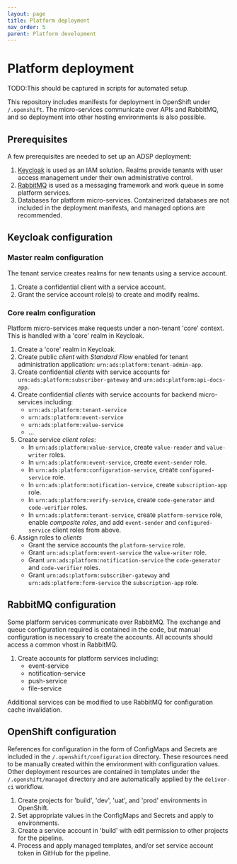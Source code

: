 ```yaml
---
layout: page
title: Platform deployment
nav_order: 5
parent: Platform development
---
```


# Platform deployment

TODO:This should be captured in scripts for automated setup.

This repository includes manifests for deployment in OpenShift under `/.openshift`. The micro-services
communicate over APIs and RabbitMQ, and so deployment into other hosting environments is also possible.

## Prerequisites

A few prerequisites are needed to set up an ADSP deployment:

1. [Keycloak](https://www.keycloak.org/) is used as an IAM solution. Realms provide tenants with user access management under their own administrative control.
2. [RabbitMQ](https://www.rabbitmq.com/) is used as a messaging framework and work queue in some platform services.
3. Databases for platform micro-services. Containerized databases are not included in the deployment manifests, and managed options are recommended.

## Keycloak configuration

### Master realm configuration

The tenant service creates realms for new tenants using a service account.

1. Create a confidential client with a service account.
2. Grant the service account role(s) to create and modify realms.

### Core realm configuration

Platform micro-services make requests under a non-tenant 'core' context. This is handled with a 'core' realm in Keycloak.

1. Create a 'core' realm in Keycloak.
2. Create public *client* with *Standard Flow* enabled for tenant administration application: `urn:ads:platform:tenant-admin-app`.
3. Create confidential *clients* with service accounts for `urn:ads:platform:subscriber-gateway` and `urn:ads:platform:api-docs-app`.
4. Create confidential *clients* with service accounts for backend micro-services including:
   - `urn:ads:platform:tenant-service`
   - `urn:ads:platform:event-service`
   - `urn:ads:platform:value-service`
   - ...
5. Create service *client roles*:
   - In `urn:ads:platform:value-service`, create `value-reader` and `value-writer` roles.
   - In `urn:ads:platform:event-service`, create `event-sender` role.
   - In `urn:ads:platform:configuration-service`, create  `configured-service` role.
   - In `urn:ads:platform:notification-service`, create `subscription-app` role.
   - In `urn:ads:platform:verify-service`, create `code-generator` and `code-verifier` roles.
   - In `urn:ads:platform:tenant-service`, create `platform-service` role, enable *composite roles*, and add `event-sender` and `configured-service` client roles from above.
6. Assign roles to *clients*
   - Grant the service accounts the `platform-service` role.
   - Grant `urn:ads:platform:event-service` the `value-writer` role.
   - Grant `urn:ads:platform:notification-service` the `code-generator` and `code-verifier` roles.
   - Grant `urn:ads:platform:subscriber-gateway` and `urn:ads:platform:form-service` the `subscription-app` role.


## RabbitMQ configuration
Some platform services communicate over RabbitMQ. The exchange and queue configuration required is contained in the code, but manual configuration is necessary to create the accounts. All accounts should access a common vhost in RabbitMQ.

1. Create accounts for platform services including:
   - event-service
   - notification-service
   - push-service
   - file-service

Additional services can be modified to use RabbitMQ for configuration cache invalidation.

## OpenShift configuration

References for configuration in the form of ConfigMaps and Secrets are included in the `/.openshift/configuration` directory. These resources need to be manually created within the environment with configuration values. Other deployment resources are contained in templates under the `/.openshift/managed` directory and are automatically applied by the `deliver-ci` workflow.

1. Create projects for 'build', 'dev', 'uat', and 'prod' environments in OpenShift.
2. Set appropriate values in the ConfigMaps and Secrets and apply to environments.
3. Create a service account in 'build' with edit permission to other projects for the pipeline.
4. Process and apply managed templates, and/or set service account token in GitHub for the pipeline.

